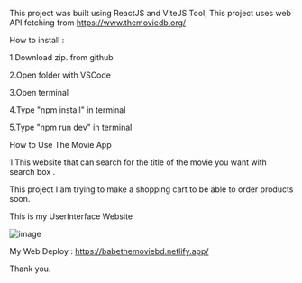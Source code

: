 This project was built using ReactJS and ViteJS Tool, This project uses web API fetching from https://www.themoviedb.org/

How to install :

1.Download zip. from github

2.Open folder with VSCode

3.Open terminal

4.Type "npm install" in terminal

5.Type "npm run dev" in terminal

How to Use The Movie App

1.This website that can search for the title of the movie you want with search box .

This project I am trying to make a shopping cart to be able to order products soon.

This is my UserInterface Website

![image](https://user-images.githubusercontent.com/115159423/212528879-cc429e1f-60ce-48f1-a091-33a8b8594964.png)

My Web Deploy : https://babethemoviebd.netlify.app/

Thank you.
